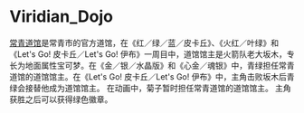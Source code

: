 # Viridian_Dojo
[常青道馆][1]是常青市的官方道馆，在《红／绿／蓝／皮卡丘》、《火红／叶绿》和《Let's Go! 皮卡丘／Let's Go! 伊布》一周目中，道馆馆主是火箭队老大坂木，专长为地面属性宝可梦。在《金／银／水晶版》和《心金／魂银》中，青绿担任常青道馆的道馆馆主。在《Let's Go! 皮卡丘／Let's Go! 伊布》中，主角击败坂木后青绿会接替他成为道馆馆主。  在动画中，菊子暂时担任常青道馆的道馆馆主。  主角获胜之后可以获得绿色徽章。

[1]: https://wiki.52poke.com/wiki/%E5%B8%B8%E9%9D%92%E9%81%93%E9%A4%A8
